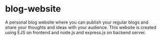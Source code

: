 # blog-website
 
A personal blog website where you can publish your regular blogs and share your thoughts and ideas with your audience. This website is created using EJS on frontend and node.js and express.js on backend server.
